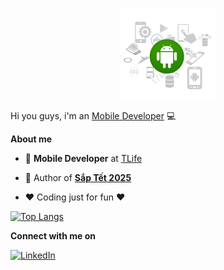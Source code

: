 <p align="center"  target="_blank"><a href="http://thanhnh98.github.io/"><img width="30%" src="./assets/hello.png" /></a></p>

Hi you guys, i'm an [Mobile Developer](https://thanhnh98.github.io/#/) 💻

**About me**

- 💼 **Mobile Developer** at [TLife](https://play.google.com/store/apps/dev?id=5540559479839330036)

- 🎉 Author of [**Sắp Tết 2025**](https://play.google.com/store/apps/details?id=com.thanh_nguyen.tet_count_down)

- ❤️ Coding just for fun ❤️

  

[![Top Langs](https://github-readme-stats.vercel.app/api/top-langs/?username=thanhnh98&layout=compact&theme=tokyonight)](https://github.com/anuraghazra/github-readme-stats)
  
**Connect with me on**

<a href="https://www.linkedin.com/in/thanh-nguyen-hoai-512616181/"><img src="https://img.shields.io/badge/linkedin-%230077B5.svg?style=for-the-badge&logo=linkedin&logoColor=white" alt="LinkedIn"/></a>
<!-- 
![thanhnh98's GitHub stats](https://github-readme-stats.vercel.app/api?username=thanhnh98&show_icons=true&theme=tokyonight)


[![Top Langs](https://github-readme-stats.vercel.app/api/top-langs/?username=thanhnh98&layout=compact&theme=tokyonight)](https://github.com/anuraghazra/github-readme-stats)
 -->
